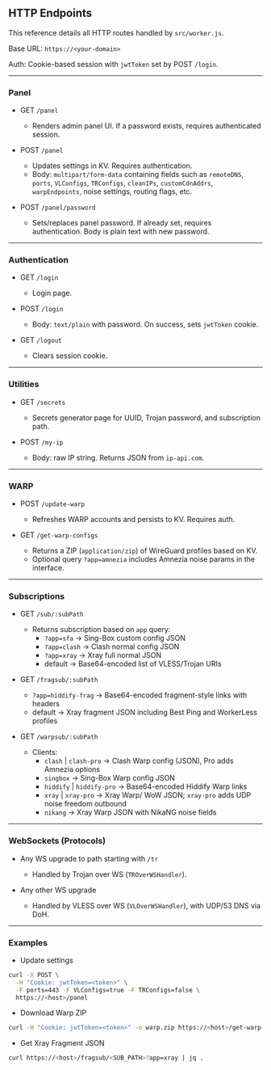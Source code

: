 ## HTTP Endpoints

This reference details all HTTP routes handled by `src/worker.js`.

Base URL: `https://<your-domain>`

Auth: Cookie-based session with `jwtToken` set by POST `/login`.

---

### Panel

- GET `/panel`
  - Renders admin panel UI. If a password exists, requires authenticated session.

- POST `/panel`
  - Updates settings in KV. Requires authentication.
  - Body: `multipart/form-data` containing fields such as `remoteDNS`, `ports`, `VLConfigs`, `TRConfigs`, `cleanIPs`, `customCdnAddrs`, `warpEndpoints`, noise settings, routing flags, etc.

- POST `/panel/password`
  - Sets/replaces panel password. If already set, requires authentication. Body is plain text with new password.

---

### Authentication

- GET `/login`
  - Login page.

- POST `/login`
  - Body: `text/plain` with password. On success, sets `jwtToken` cookie.

- GET `/logout`
  - Clears session cookie.

---

### Utilities

- GET `/secrets`
  - Secrets generator page for UUID, Trojan password, and subscription path.

- POST `/my-ip`
  - Body: raw IP string. Returns JSON from `ip-api.com`.

---

### WARP

- POST `/update-warp`
  - Refreshes WARP accounts and persists to KV. Requires auth.

- GET `/get-warp-configs`
  - Returns a ZIP (`application/zip`) of WireGuard profiles based on KV.
  - Optional query `?app=amnezia` includes Amnezia noise params in the interface.

---

### Subscriptions

- GET `/sub/:subPath`
  - Returns subscription based on `app` query:
    - `?app=sfa` → Sing-Box custom config JSON
    - `?app=clash` → Clash normal config JSON
    - `?app=xray` → Xray full normal JSON
    - default → Base64-encoded list of VLESS/Trojan URIs

- GET `/fragsub/:subPath`
  - `?app=hiddify-frag` → Base64-encoded fragment-style links with headers
  - default → Xray fragment JSON including Best Ping and WorkerLess profiles

- GET `/warpsub/:subPath`
  - Clients:
    - `clash` | `clash-pro` → Clash Warp config (JSON), Pro adds Amnezia options
    - `singbox` → Sing-Box Warp config JSON
    - `hiddify` | `hiddify-pro` → Base64-encoded Hiddify Warp links
    - `xray` | `xray-pro` → Xray Warp/ WoW JSON; `xray-pro` adds UDP noise freedom outbound
    - `nikang` → Xray Warp JSON with NikaNG noise fields

---

### WebSockets (Protocols)

- Any WS upgrade to path starting with `/tr`
  - Handled by Trojan over WS (`TROverWSHandler`).

- Any other WS upgrade
  - Handled by VLESS over WS (`VLOverWSHandler`), with UDP/53 DNS via DoH.

---

### Examples

- Update settings
```bash
curl -X POST \
  -H "Cookie: jwtToken=<token>" \
  -F ports=443 -F VLConfigs=true -F TRConfigs=false \
  https://<host>/panel
```

- Download Warp ZIP
```bash
curl -H "Cookie: jwtToken=<token>" -o warp.zip https://<host>/get-warp-configs
```

- Get Xray Fragment JSON
```bash
curl https://<host>/fragsub/<SUB_PATH>?app=xray | jq .
```

